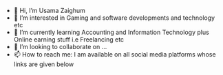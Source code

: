 - 👋 Hi, I’m Usama Zaighum
- 👀 I’m interested in Gaming and software developments and technology etc
- 🌱 I’m currently learning Accounting and Information Technology plus Online earning stuff i.e Freelancing etc
- 💞️ I’m looking to collaborate on ...
- 📫 How to reach me: I am available on all social media platforms whose links are given below 

<!---
Zaggy69/Zaggy69 is a ✨ special ✨ repository because its `README.md` (this file) appears on your GitHub profile.
You can click the Preview link to take a look at your changes.
--->
